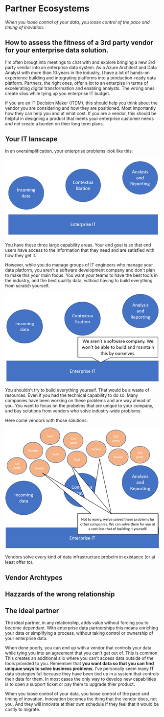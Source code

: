 # Partner Ecosystems
_When you loose control of your data, you loose control of the pace and timing of inovation._
## How to assess the fitness of a 3rd party vendor for your enterprise data solution.

I'm often brougt into meetings to chat with and explore bringing a new 3rd party vendor into an enterprise data system. As a Azure Architect and Data Analyst with more than 10 years in the industry, I have a lot of hands-on experience building and integrating platforms into a production-ready data platform. Partners, the right ones, offer a lot to an enterpise in terms of excelerating digital transformation and enabling analysts. The wrong ones create silos while tying up you enterprise IT budget. 

If you are an IT Decision Maker (ITDM), this should help you think about the vendor you are considering and how they are positioned. Most importantly how they can help you and at what cost. If you are a vendor, this should be helpful in designing a product that meets your enterprise customer needs and not create a burden on thier long term plans.

## Your IT lanscape

In an oversimplification, your enterprise problems look like this:

![default arch](../../docs/img/blog/default.png?raw=true)

You have these three large capability areas. Your end goal is so that end users have access to the information that they need and are satisfied with how they get it. 

However, while you do manage groups of IT engineers who manage your data platform, you aren't a software development company and don't plan to make this your main focus. You want your teams to have the best tools in the industry, and the best quality data, without having to build everything from scratch yourself. 

![default arch](../../docs/img/blog/notasoftwareco.png?raw=true)

You shouldn't try to build everything yourself. That would be a waste of resources. Even if you had the technical capability to do so. Many companies have been working on these problems and are way ahead of you. You want to focus on the probelms that are unique to your company, and buy solutions from vendors who solve industry-wide problems. 

Here come vendors with those solutions. 

![default arch](../../docs/img/blog/entervendors.png?raw=true)

Vendors solve every kind of data infrastructure probelm in existance (or at least offer to).

## Vendor Archtypes

## Hazzards of the wrong relationship

## The ideal partner
The ideal partner, in any relationship, adds value without forcing you to become dependant. With enterprise data partnerships this means enriching your data or simplifying a process, without taking control or ownership of your enterprise data. 

When done poorly, you can end up with a vendor that controls your data while tying you into an agreement that you can't get out of. This is common. This creates an additional silo where you can't access data outside of the tools provided to you. Remember that **you want data so that you can find uniquue ways to solve business problems**. I've personally seem many IT data strategies fail because they have been tied up in a system that controls their data for them. In most cases the only way to develop new capabilities is to open a support ticket or pay them to upgrade thier product. 

When you loose control of your data, you loose control of the pace and timing of inovation. Innovation becomes the thing that the vendor does, not you. And they will innovate at thier own schedule if they feel that it would be costly to migrate. 



